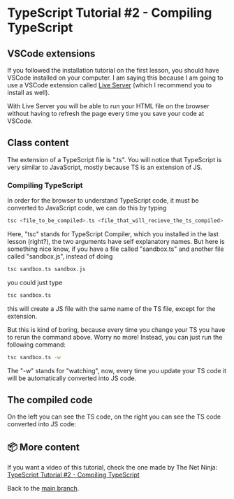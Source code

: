 # TypeScript Tutorial #2 - Compiling TypeScript

## VSCode extensions
If you followed the installation tutorial on the first lesson, you should have VSCode installed on your computer. I am saying this because I am going to use a VSCode extension called [Live Server](https://marketplace.visualstudio.com/items?itemName=ritwickdey.LiveServer) (which I recommend you to install as well).

With Live Server you will be able to run your HTML file on the browser without having to refresh the page every time you save your code at VSCode.

## Class content
The extension of a TypeScript file is ".ts". You will notice that TypeScript is very similar to JavaScript, mostly because TS is an extension of JS.

### Compiling TypeScript
In order for the browser to understand TypeScript code, it must be converted to JavaScript code, we can do this by typing 
```bash
tsc <file_to_be_compiled>.ts <file_that_will_recieve_the_ts_compiled>
```
Here, "tsc" stands for TypeScript Compiler, which you installed in the last lesson (right?), the two arguments have self explanatory names.
But here is something nice know, if you have a file called "sandbox.ts" and another file called "sandbox.js", instead of doing 
```bash
tsc sandbox.ts sandbox.js
```
you could just type
```bash
tsc sandbox.ts
```
this will create a JS file with the same name of the TS file, except for the extension.

But this is kind of boring, because every time you change your TS you have to rerun the command above. Worry no more! Instead, you can just run the following command:
```bash
tsc sandbox.ts -w
```
The "-w" stands for "watching", now, every time you update your TS code it will be automatically converted into JS code.

## The compiled code
On the left you can see the TS code, on the right you can see the TS code converted into JS code:


## 📦 More content
If you want a video of this tutorial, check the one made by The Net Ninja: [TypeScript Tutorial #2 - Compiling TypeScript](https://www.youtube.com/watch?v=iTZ1-85I77c&list=PL4cUxeGkcC9gUgr39Q_yD6v-bSyMwKPUI&index=2)

Back to the [main branch](https://github.com/Henrique-Peixoto/typescript-the-net-ninja).